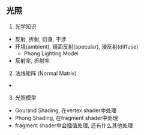 
## 光照
1. 光学知识
- 反射, 折射, 衍身, 干涉
- 环境(ambient), 镜面反射(specular), 漫反射(diffuse)
    * Phong Lighting Model
- 反射率, 折射率

2. 法线矩阵 (Normal Matrix)
- 

3. 光照模型
- Gourand Shading, 在vertex shader中处理
- Phong Shading, 在fragment shader中处理
- fragment shader中会插值处理, 还有什么其他处理